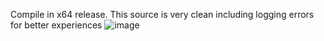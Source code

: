 Compile in x64 release.
This source is very clean including logging errors for better experiences
![image](https://github.com/user-attachments/assets/f1f772ca-2f0d-4542-8325-d2a3226ca683)
